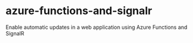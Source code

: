 # azure-functions-and-signalr
Enable automatic updates in a web application using Azure Functions and SignalR
